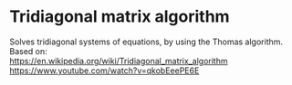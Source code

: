 # Tridiagonal matrix algorithm

Solves tridiagonal systems of equations, by using the Thomas algorithm.  
Based on:  
https://en.wikipedia.org/wiki/Tridiagonal_matrix_algorithm  
https://www.youtube.com/watch?v=qkobEeePE6E
